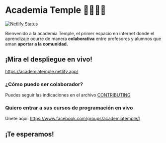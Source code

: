 # Academia Temple 👨‍🏫👩‍🏫

[![Netlify Status](https://api.netlify.com/api/v1/badges/15685988-a20d-41b2-a61d-d927d3a616b5/deploy-status)](https://app.netlify.com/sites/academiatemple/deploys)

Bienvenido a la academia Temple, el primer espacio en internet donde el aprendizaje ocurre de manera **colaborativa** entre profesores y alumnos que aman **aportar a la comunidad.**

## ¡Mira el despliegue en vivo!

https://academiatemple.netlify.app/

### ¿Cómo puedo ser colaborador?

Puedes seguir las indicaciones en el archivo [CONTRIBUTING](CONTRIBURING.md)

### Quiero entrar a sus cursos de programación en vivo

Únete aquí: https://www.facebook.com/groups/academiatemple/l

## ¡Te esperamos!
